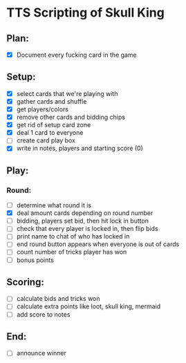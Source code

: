 # TTS Scripting of Skull King


## Plan: 

- [x] Document every fucking card in the game

## Setup:
- [x] select cards that we're playing with
- [x] gather cards and shuffle
- [x] get players/colors
- [x] remove other cards and bidding chips
- [x] get rid of setup card zone
- [x] deal 1 card to everyone
- [ ] create card play box
- [x] write in notes, players and starting score (0)

## Play:
### Round:
- [ ] determine what round it is
- [x] deal amount cards depending on round number
- [ ] bidding, players set bid, then hit lock in button
- [ ] check that every player is locked in, then flip bids
- [ ] print name to chat of who has locked in
- [ ] end round button appears when everyone is out of cards
- [ ] count number of tricks player has won
- [ ] bonus points

## Scoring:
- [ ] calculate bids and tricks won
- [ ] calculate extra points like loot, skull king, mermaid
- [ ] add score to notes

## End:
- [ ] announce winner
